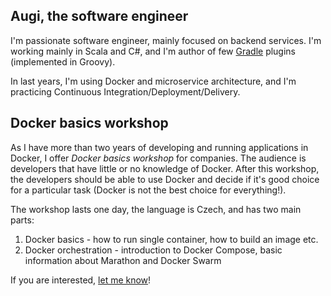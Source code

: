 ## Augi, the software engineer

I'm passionate software engineer, mainly focused on backend services. I'm working mainly in Scala and C#, and I'm author of few [Gradle](https://gradle.org) plugins (implemented in Groovy).

In last years, I'm using Docker and microservice architecture, and I'm practicing Continuous Integration/Deployment/Delivery.

## Docker basics workshop
As I have more than two years of developing and running applications in Docker, I offer _Docker basics workshop_ for companies. The audience is developers that have little or no knowledge of Docker. After this workshop, the developers should be able to use Docker and decide if it's good choice for a particular task (Docker is not the best choice for everything!).

The workshop lasts one day, the language is Czech, and has two main parts:
 1. Docker basics - how to run single container, how to build an image etc.
 2. Docker orchestration - introduction to Docker Compose, basic information about Marathon and Docker Swarm
 
 If you are interested, [let me know](mailto:augustyn.michal@gmail.com)!

